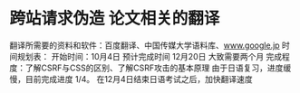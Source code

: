 # 跨站请求伪造 论文相关的翻译
翻译所需要的资料和软件：百度翻译、中国传媒大学语料库、www.google.jp
时间规划表：
开始时间：10月4日
预计完成时间 12月20日
大致需要两个月
完成程度：了解CSRF与CSS的区别、了解CSRF攻击的基本原理
由于日语复习，进度缓慢，目前完成进度 1/4。
在12月4日结束日语考试之后，加快翻译速度
